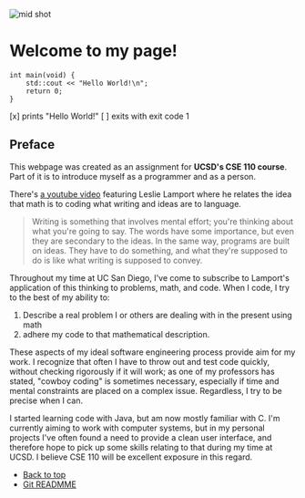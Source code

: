 ![mid shot](./imgs/Ryan%20Lee%20Headshot.JPG)
# Welcome to my page!
```
int main(void) {
    std::cout << "Hello World!\n";
    return 0;
}
```

[x] prints "Hello World!"
[ ] exits with exit code 1

## Preface
This webpage was created as an assignment for **UCSD's CSE 110 course**. Part of it
is to introduce myself as a programmer and as a person.

There's [a youtube video](https://www.youtube.com/watch?v=rkZzg7Vowao)
featuring Leslie Lamport where he relates the idea that math is to coding what 
writing and ideas are to language. 

> Writing is something that involves mental effort; you're thinking about what 
you're going to say. The words have some importance, but even they are 
secondary to the ideas. In the same way, programs are built on ideas. They 
have to do something, and what they're supposed to do is like what writing is 
supposed to convey.

Throughout my time at UC San Diego, I've come to subscribe to Lamport's application
of this thinking to problems, math, and code. When I code, I try to the best of my ability to: 

1. Describe a real problem I or others are dealing with in the present using math
2. adhere my code to that mathematical description.

These aspects of my ideal software engineering process provide aim for my work.
I recognize that often I have to throw out and test code quickly, without checking rigorously
if it will work; as one of my professors has stated, "cowboy coding" is sometimes necessary, 
especially if time and mental constraints are placed on a complex issue. Regardless, I try to be 
precise when I can.

I started learning code with Java, but am now mostly familiar with C. I'm currently aiming to 
work with computer systems, but in my personal projects I've often found a need to provide 
a clean user interface, and therefore hope to pick up some skills relating to that during my 
time at UCSD. I believe CSE 110 will be excellent exposure in this regard.

- [Back to top](#welcome-to-my-page)
- [Git READMME](README.md)
